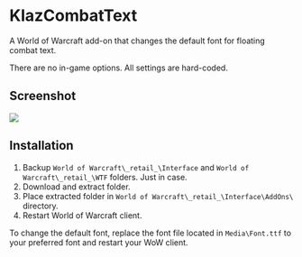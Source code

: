 # KlazCombatText

A World of Warcraft add-on that changes the default font for floating combat text.

There are no in-game options. All settings are hard-coded.

## Screenshot

![](https://forge.haothitran.com/KlazHTT/KlazCombatText/raw/branch/main/Media/Screenshot.png)

## Installation

1. Backup `World of Warcraft\_retail_\Interface` and `World of Warcraft\_retail_\WTF` folders. Just in case.
2. Download and extract folder.
3. Place extracted folder in `World of Warcraft\_retail_\Interface\AddOns\` directory.
4. Restart World of Warcraft client.

To change the default font, replace the font file located in `Media\Font.ttf` to your preferred font and restart your WoW client.
